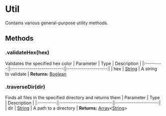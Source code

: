 # Util
Contains various general-purpose utility methods.

## Methods

### .validateHex(hex) <Badge text="STATIC" type="static"/>
Validates the specified hex color
| Parameter | Type                       | Description          |
|:---------:|:--------------------------:|:--------------------:|
| hex       | [String](@external_string) | A string to validate |
**Returns:** [Boolean](@external_boolean)

### .traverseDir(dir) <Badge text="STATIC" type="static"/>
Finds all files in the specified directory and returns them
| Parameter | Type                       | Description           |
|:---------:|:--------------------------:|:---------------------:|
| dir       | [String](@external_string) | A path to a directory |
**Returns:** [Array](@external_array)<[String](@external_string)>